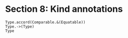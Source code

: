 # Section 8: Kind annotations

```text
Type.accord(Comparable.&(Equatable))
Type.->(Type)
Type
```

